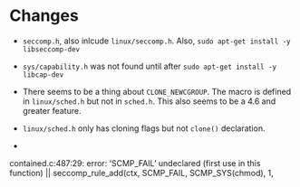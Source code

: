 # Changes

* `seccomp.h`, also inlcude `linux/seccomp.h`. Also, `sudo apt-get install -y
  libseccomp-dev`

* `sys/capability.h` was not found until after `sudo apt-get install -y
  libcap-dev`

* There seems to be a thing about `CLONE_NEWCGROUP`. The macro is defined in
  `linux/sched.h` but not in `sched.h`. This also seems to be a 4.6 and greater
  feature.

* `linux/sched.h` only has cloning flags but not `clone()` declaration.

* ```
 contained.c:487:29: error: ‘SCMP_FAIL’ undeclared (first use in this function)
      || seccomp_rule_add(ctx, SCMP_FAIL, SCMP_SYS(chmod), 1,
 ```

